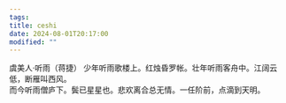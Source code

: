 ```yaml
---
tags: 
title: ceshi
date: 2024-08-01T20:17:00
modified: ""
---
```


虞美人·听雨（蒋捷）
少年听雨歌楼上。红烛昏罗帐。壮年听雨客舟中。江阔云低，断雁叫西风。  
而今听雨僧庐下。鬓已星星也。悲欢离合总无情。一任阶前，点滴到天明。

